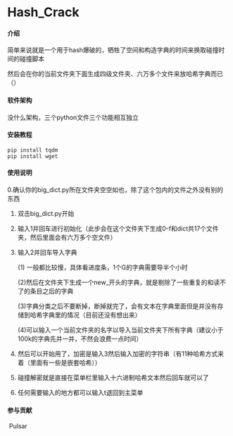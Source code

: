 # Hash_Crack

#### 介绍
简单来说就是一个用于hash爆破的，牺牲了空间和构造字典的时间来换取碰撞时间的碰撞脚本

然后会在你的当前文件夹下面生成四级文件夹、六万多个文件来放哈希字典而已（）

#### 软件架构

没什么架构，三个python文件三个功能相互独立

#### 安装教程

```
pip install tqdm
pip install wget
```

#### 使用说明

   0.确认你的big_dict.py所在文件夹空空如也，除了这个包内的文件之外没有别的东西

1. 双击big_dict.py开始

2. 输入1并回车进行初始化（此步会在这个文件夹下生成0-f和dict共17个文件夹，然后里面会有六万多个空文件）

3. 输入2并回车导入字典

   (1) 一般都比较慢，具体看进度条，1个G的字典需要导半个小时

   (2)然后在文件夹下生成一个new_开头的字典，就是剔除了一些重复的和读不了的条目之后的字典

   (3)字典分类之后不要断掉，断掉就完了，会有文本在字典里面但是并没有存储到哈希字典里的情况（目前还没有想出来）

   (4)可以输入一个当前文件夹的名字以导入当前文件夹下所有字典（建议小于100k的字典先并一并，不然会浪费一点时间）

4. 然后可以开始用了，加密是输入3然后输入加密的字符串（有11种哈希方式来着（里面有一些是嵌套哈希））

5. 碰撞解密就是直接在菜单栏里输入十六进制哈希文本然后回车就可以了

6. 任何需要输入的地方都可以输入t退回到主菜单

#### 参与贡献

​	Pulsar
